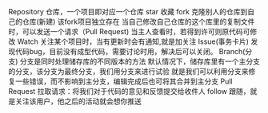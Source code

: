 Repository
仓库，一个项目即对应一个仓库
star
收藏
fork
克隆别人的仓库到自己的仓库(新建)
该fork项目独立存在
当自己修改自己仓库的这个库里的复制文件时，可以发送一个请求（Pull Request)
当主人查看时，若得到许可则原代码可修改
Watch
关注某个项目时，当有更新时会有通知,就是加关注
Issue(事务卡片)
发现代码bug，目前没有成型代码，需要讨论时用，解决后可以关闭。
Branch(分支)
分支是同时处理储存库的不同版本的方法
默认情况下，储存库里有一个主分支的分支，该分支为最终分支，我们用分支来进行试验
就是我们可以利用分支来修复一些错误，而不影响到主分支，编辑完成后也可将其合并到主分支
Pull Request
拉取请求：将我们对于代码的意见和反馈提交给收件人
follow
跟随，就是关注该用户，他之后的活动就会想你推送
